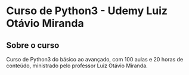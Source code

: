 # Curso de Python3 - Udemy Luiz Otávio Miranda

## Sobre o curso

Curso de Python3 do básico ao avançado, com 100 aulas e 20 horas de conteúdo, ministrado pelo professor Luiz Otávio Miranda.